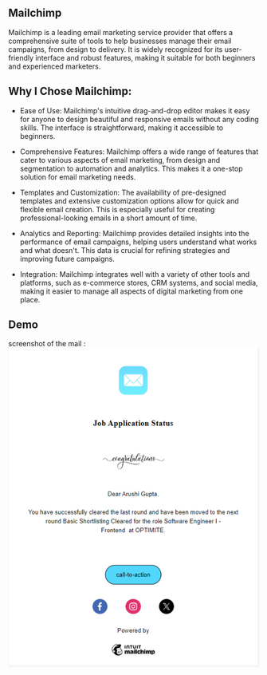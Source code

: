 ## Mailchimp 
Mailchimp is a leading email marketing service provider that offers a comprehensive suite of tools to help businesses manage their email campaigns, from design to delivery. It is widely recognized for its user-friendly interface and robust features, making it suitable for both beginners and experienced marketers.

## Why I Chose Mailchimp:

* Ease of Use: Mailchimp's intuitive drag-and-drop editor makes it easy for anyone to design beautiful and responsive emails without any coding skills. The interface is straightforward, making it accessible to beginners.

* Comprehensive Features: Mailchimp offers a wide range of features that cater to various aspects of email marketing, from design and segmentation to automation and analytics. This makes it a one-stop solution for email marketing needs.

* Templates and Customization: The availability of pre-designed templates and extensive customization options allow for quick and flexible email creation. This is especially useful for creating professional-looking emails in a short amount of time.

* Analytics and Reporting: Mailchimp provides detailed insights into the performance of email campaigns, helping users understand what works and what doesn't. This data is crucial for refining strategies and improving future campaigns.

* Integration: Mailchimp integrates well with a variety of other tools and platforms, such as e-commerce stores, CRM systems, and social media, making it easier to manage all aspects of digital marketing from one place.

## Demo
 screenshot of the mail : ![alt text](mail_screenshot.png)